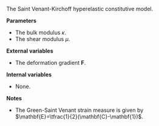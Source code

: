 The Saint Venant-Kirchoff hyperelastic constitutive model.

**Parameters**
- The bulk modulus $`\kappa`$.
- The shear modulus $`\mu`$.

**External variables**
- The deformation gradient $`\mathbf{F}`$.

**Internal variables**
- None.

**Notes**
- The Green-Saint Venant strain measure is given by $`\mathbf{E}=\tfrac{1}{2}(\mathbf{C}-\mathbf{1})`$.
